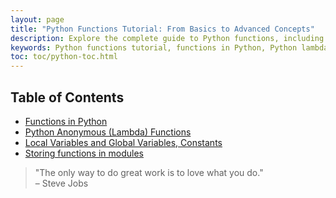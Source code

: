```yaml
---
layout: page
title: "Python Functions Tutorial: From Basics to Advanced Concepts"  
description: Explore the complete guide to Python functions, including regular and lambda functions, local and global variables, constants, and how to store functions in modules. Ideal for beginners and intermediate learners aiming to write clean, modular Python code.  
keywords: Python functions tutorial, functions in Python, Python lambda functions, local and global variables in Python, Python constants, storing functions in modules, Python function basics, Python function guide, Python modular code, Python programming
toc: toc/python-toc.html
---
```


## Table of Contents

- [Functions in Python](functions/)
- [Python Anonymous (Lambda) Functions](lambda/)
- [Local Variables and Global Variables, Constants](local-global/)
- [Storing functions in modules](functions-in-modules/)
  

> "The only way to do great work is to love what you do."  
> – Steve Jobs

